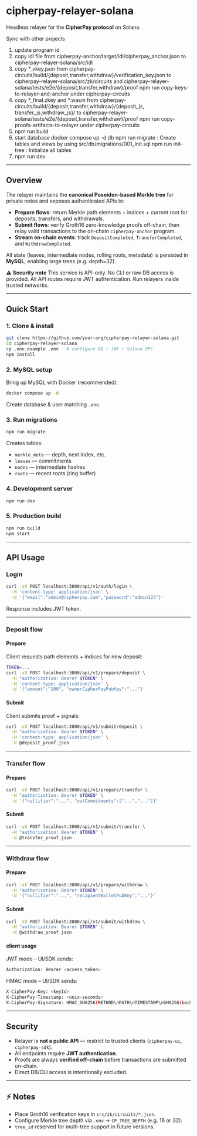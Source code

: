 
# cipherpay-relayer-solana

Headless relayer for the **CipherPay protocol** on Solana.

Sync with other projects
1) update program id
2) copy idl file from cipherpay-anchor/target/idl/cipherpay_anchor.json to cipherpay-relayer-solana/src/idl
3) copy *_vkey.json from cipherpay-circuits/build/{deposit,transfer,withdraw}/verification_key.json to cipherpay-relayer-solana/src/zk/circuits and cipherpay-relayer-solana/tests/e2e/{deposit,transfer,withdraw}/proof
    npm run copy-keys-to-relayer-and-anchor  under cipherpay-circuits
4) copy *_final.zkey and *.wasm from cipherpay-circuits/build/{deposit,transfer,withdraw}/{deposit_js, transfer_js,withdraw_js}/ to cipherpay-relayer-solana/tests/e2e/{deposit,transfer,withdraw}/proof
    npm run copy-proofs-artifacts-to-relayer under cipherpay-circuits
5) npm run build
6) start database 
    docker compose up -d db
    npm run migrate    : Create tables and views by using src/db/migrations/001_init.sql
    npm run init-tree  : Initialize all tables
7) npm run dev



---

## Overview

The relayer maintains the **canonical Poseidon-based Merkle tree** for private notes and exposes authenticated APIs to:

* **Prepare flows**: return Merkle path elements + indices + current root for deposits, transfers, and withdrawals.
* **Submit flows**: verify Groth16 zero-knowledge proofs off-chain, then relay valid transactions to the on-chain `cipherpay-anchor` program.
* **Stream on-chain events**: track `DepositCompleted`, `TransferCompleted`, and `WithdrawCompleted`.

All state (leaves, intermediate nodes, rolling roots, metadata) is persisted in **MySQL**, enabling large trees (e.g. depth=32).

⚠️ **Security note**
This service is API-only. No CLI or raw DB access is provided.
All API routes require JWT authentication. Run relayers inside trusted networks.

---

## Quick Start

### 1. Clone & install

```bash
git clone https://github.com/your-org/cipherpay-relayer-solana.git
cd cipherpay-relayer-solana
cp .env.example .env   # configure DB + JWT + Solana RPC
npm install
```

### 2. MySQL setup

Bring up MySQL with Docker (recommended):

```bash
docker compose up -d
```

Create database & user matching `.env`.

### 3. Run migrations

```bash
npm run migrate
```

Creates tables:

* `merkle_meta` — depth, next index, etc.
* `leaves` — commitments
* `nodes` — intermediate hashes
* `roots` — recent roots (ring buffer)

### 4. Development server

```bash
npm run dev
```

### 5. Production build

```bash
npm run build
npm start
```

---

## API Usage

### Login

```bash
curl -sX POST localhost:3000/api/v1/auth/login \
  -H 'content-type: application/json' \
  -d '{"email":"admin@cipherpay.com","password":"admin123"}'
```

Response includes JWT token.

---

### Deposit flow

#### Prepare

Client requests path elements + indices for new deposit:

```bash
TOKEN=...
curl -sX POST localhost:3000/api/v1/prepare/deposit \
  -H "authorization: Bearer $TOKEN" \
  -H 'content-type: application/json' \
  -d '{"amount":"100", "ownerCipherPayPubKey":"..."}'
```

#### Submit

Client submits proof + signals:

```bash
curl -sX POST localhost:3000/api/v1/submit/deposit \
  -H "authorization: Bearer $TOKEN" \
  -H 'content-type: application/json' \
  -d @deposit_proof.json
```

---

### Transfer flow

#### Prepare

```bash
curl -sX POST localhost:3000/api/v1/prepare/transfer \
  -H "authorization: Bearer $TOKEN" \
  -d '{"nullifier":"...", "outCommitments":["...","..."]}'
```

#### Submit

```bash
curl -sX POST localhost:3000/api/v1/submit/transfer \
  -H "authorization: Bearer $TOKEN" \
  -d @transfer_proof.json
```

---

### Withdraw flow

#### Prepare

```bash
curl -sX POST localhost:3000/api/v1/prepare/withdraw \
  -H "authorization: Bearer $TOKEN" \
  -d '{"nullifier":"...", "recipientWalletPubKey":"..."}'
```

#### Submit

```bash
curl -sX POST localhost:3000/api/v1/submit/withdraw \
  -H "authorization: Bearer $TOKEN" \
  -d @withdraw_proof.json
```

#### client usage
JWT mode – UI/SDK sends:
```bash
Authorization: Bearer <access_token>
```

HMAC mode – UI/SDK sends:
```bash
X-CipherPay-Key: <keyId>
X-CipherPay-Timestamp: <unix-seconds>
X-CipherPay-Signature: HMAC_SHA256(METHOD\nPATH\nTIMESTAMP\nSHA256(body))
```

---

## Security

* Relayer is **not a public API** — restrict to trusted clients (`cipherpay-ui`, `cipherpay-sdk`).
* All endpoints require **JWT authentication**.
* Proofs are always **verified off-chain** before transactions are submitted on-chain.
* Direct DB/CLI access is intentionally excluded.

---

## ⚡ Notes

* Place Groth16 verification keys in `src/zk/circuits/*.json`.
* Configure Merkle tree depth via `.env` → `CP_TREE_DEPTH` (e.g. 16 or 32).
* `tree_id` reserved for multi-tree support in future versions.

